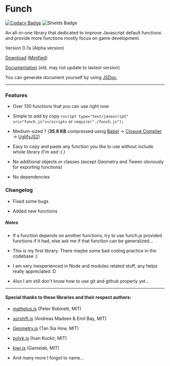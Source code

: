 # Funch
[![Codacy Badge](https://api.codacy.com/project/badge/Grade/426b8adb46464fcfb618dc22d4c7d73d)](https://www.codacy.com/app/Trung0246/Funch?utm_source=github.com&amp;utm_medium=referral&amp;utm_content=Trung0246/Funch&amp;utm_campaign=Badge_Grade)
![Shields Badge](https://img.shields.io/badge/license-MIT-blue.svg)

An all-in-one library that dedicated to improve Javascript default functions and provide more functions mostly focus on game development.

Version 0.7a (Alpha version)

[Download](https://cdn.rawgit.com/Trung0246/Funch/0d89f1ed/src/funch.js) ([Minified](https://cdn.rawgit.com/Trung0246/Funch/0d89f1ed/src/funch.min.js))

[Documentation](https://cdn.rawgit.com/Trung0246/Funch/6ac5420e/docs/index.html) (old, may not update to lastest version)

You can generate document yourself by using [JSDoc](http://usejsdoc.org/).

---

### Features
- Over 130 functions that you can use right now

- Simple to add by copy `<script type="text/javascript" src="funch.js"></script>` or `require("./funch.js");`

- Medium-sized ? (**35.8 KB** compressed using [Babel](https://babeljs.io) -> [Closure Complier](https://closure-compiler.appspot.com/home) -> [UglifyJS2](https://github.com/mishoo/UglifyJS2))

- Easy to copy and paste any function you like to use without include whole library *(I'm sad :( )*

- No additional objects or classes (except Geometry and Tween obviously for exporting functions)

- No dependencies

### Changelog

- Fixed some bugs

- Added new functions

##### Notes
    
  - If a function depends on another functions, try to use funch.js provided functions if it had, else ask me if that function can be generalized...
    
  - This is my first library. There maybe some bad coding practice in the codebase :(
  
  - I am very inexperienced in Node and modules related stuff, any helps really appreciated :D
  
  - Also I am still don't know how to use git and github properly yet...

---

#### Special thanks to these libraries and their respect authors:

  - [mathplus.js](https://github.com/pr1001/MathPlus/) (Peter Robinett, MIT)
  
  - [xorshift.js](https://github.com/AndreasMadsen/xorshift/) (Andreas Madsen & Emil Bay, MIT)
  
  - [Geometry.js](https://github.com/tsh96/Geometry) (Tan Sia How, MIT)
  
  - [polyk.js](http://polyk.ivank.net) (Ivan Kuckir, MIT)
  
  - [kiwi.js](https://github.com/gamelab/kiwi.js/) (Gamelab, MIT)
  
  - And many more I forgot to name...

